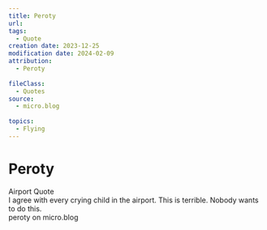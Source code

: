 ```yaml
---
title: Peroty
url: 
tags:
  - Quote
creation date: 2023-12-25
modification date: 2024-02-09
attribution:
  - Peroty
 
fileClass:
  - Quotes
source:
  - micro.blog
 
topics:
  - Flying
---
```


# Peroty

Airport Quote  
I agree with every crying child in the airport. This is terrible. Nobody wants to do this.  
peroty on micro.blog
